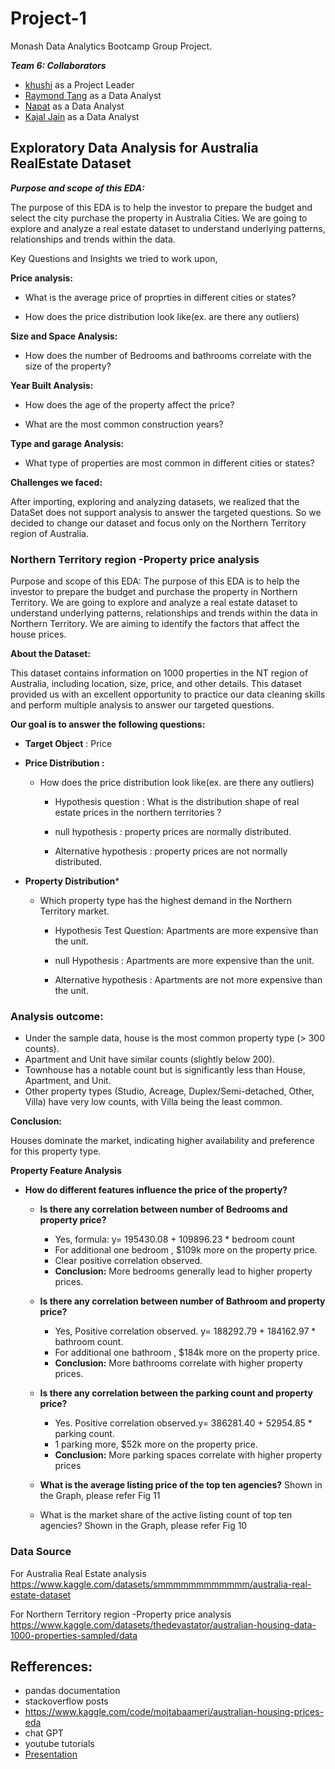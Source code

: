 # Project-1
Monash Data Analytics Bootcamp Group Project.

***Team 6: Collaborators***

+ [khushi](https://github.com/dakhushi) as a Project Leader
+ [Raymond Tang](https://github.com/Raymond8837)  as a Data Analyst
+ [Napat](https://github.com/dakhushi/Project-1-Team-6/commits?author=NVSung) as a Data Analyst
+ [Kajal Jain](https://github.com/kajalkjain)  as a Data Analyst

## Exploratory Data Analysis for Australia RealEstate Dataset

***Purpose and scope of this EDA:***

The purpose of this EDA is to help the investor to prepare the budget and select the city purchase the property in Australia Cities. 
We are going to explore and analyze a real estate dataset to understand underlying patterns, relationships and trends within the data.

Key Questions and Insights we tried to work upon,

  **Price analysis:**

  - What is the average price of proprties in different cities or states?
  
  - How does the price distribution look like(ex. are there any outliers)

  **Size and Space Analysis:**

  - How does the number of Bedrooms and bathrooms correlate with the size of the property?

**Year Built Analysis:**

  - How does the age of the property affect the price?

  - What are the most common construction years?

**Type and garage Analysis:**

- What type of properties are most common in different cities or states?


**Challenges we faced:**

After importing, exploring and analyzing datasets, we realized that the DataSet does not support analysis to answer the targeted questions. So we decided to change our dataset and focus only on the Northern Territory region of Australia. 

### Northern Territory region -Property price analysis

Purpose and scope of this EDA:
The purpose of this EDA is to help the investor to prepare the budget and purchase the property in Northern Territory. We are going to explore and analyze a real estate dataset to understand underlying patterns, relationships and trends within the data in Northern Territory. We are aiming to identify the factors that affect the house prices.

   **About the Dataset:**

  This dataset contains information on 1000 properties in the NT region of Australia, including location, size, price, and other details.
  This dataset provided us with an excellent opportunity to practice our data cleaning skills and perform multiple analysis to answer our targeted questions.

  **Our goal is to answer the following questions:**

  + **Target Object** : Price

  + **Price Distribution :**

    - How does the price distribution look like(ex. are there any outliers)

      - Hypothesis question    :  What is the distribution shape of real estate prices in the northern territories  ?

      - null hypothesis        : property prices are normally distributed.

      - Alternative hypothesis : property prices are not normally distributed.

  + **Property Distribution***

    - Which property type has the highest demand in the Northern Territory market.

      - Hypothesis Test Question: Apartments are more expensive than the unit.
              
      - null Hypothesis : Apartments are more expensive than the unit.

      - Alternative hypothesis : Apartments are not more expensive than the unit.

### Analysis outcome:

- Under the sample data, house is the most common property type (> 300 counts).
- Apartment and Unit have similar counts (slightly below 200).
- Townhouse has a notable count but is significantly less than House, Apartment, and Unit.
- Other property types (Studio, Acreage, Duplex/Semi-detached, Other, Villa) have very low counts, with Villa being the least common.

**Conclusion:**

Houses dominate the market, indicating higher availability and preference for this property type.

**Property Feature Analysis**

+ **How do different features influence the price of the property?**
  
    - **Is there any correlation between number of Bedrooms and property price?**

      - Yes, formula: y= 195430.08 + 109896.23 * bedroom count
      - For additional one bedroom , $109k more on the property price.
      - Clear positive correlation observed.
      - **Conclusion:** More bedrooms generally lead to higher property prices.

    - **Is there any correlation between number of Bathroom and property price?**

      - Yes, Positive correlation observed. y= 188292.79 + 184162.97 * bathroom count.
      - For additional one bathroom , $184k more on the property price. 
      - **Conclusion:** More bathrooms correlate with higher property prices.

  - **Is there any correlation between the parking count and property price?**

    - Yes. Positive correlation observed.y= 386281.40 + 52954.85 * parking count.
    - 1 parking more, $52k more on the property price.
    - **Conclusion:** More parking spaces correlate with higher property prices

  - **What is the average listing price of the top ten agencies?**
Shown in the Graph, please refer Fig 11


  - What is the market share of the active listing count of top ten agencies?
Shown in the Graph, please refer Fig 10


### Data Source
For Australia Real Estate analysis
https://www.kaggle.com/datasets/smmmmmmmmmmmm/australia-real-estate-dataset

For Northern Territory region -Property price analysis
https://www.kaggle.com/datasets/thedevastator/australian-housing-data-1000-properties-sampled/data

## Refferences:
+ pandas documentation
+ stackoverflow posts
+ https://www.kaggle.com/code/mojtabaameri/australian-housing-prices-eda
+ chat GPT
+ youtube tutorials
+ [Presentation](https://www.canva.com/design/DAGKcclqCgw/PH8Jo1i9jclEd3CP5xk_OQ/edit?utm_content=DAGKcclqCgw&utm_campaign=designshare&utm_medium=link2&utm_source=sharebutton)
